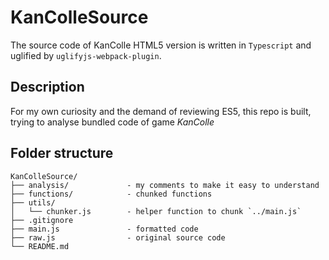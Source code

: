 # KanColleSource

The source code of KanColle HTML5 version is written in `Typescript` and uglified by `uglifyjs-webpack-plugin`.

## Description

For my own curiosity and the demand of reviewing ES5, this repo is built, trying to analyse bundled code of game *KanColle*

## Folder structure

    KanColleSource/
    ├── analysis/             - my comments to make it easy to understand
    ├── functions/            - chunked functions
    ├── utils/
    │   └── chunker.js        - helper function to chunk `../main.js`
    ├── .gitignore
    ├── main.js               - formatted code
    ├── raw.js                - original source code
    └── README.md
